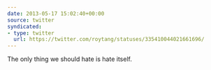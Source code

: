 ```yaml
---
date: 2013-05-17 15:02:40+00:00
source: twitter
syndicated:
- type: twitter
  url: https://twitter.com/roytang/statuses/335410044021661696/
---
```


The only thing we should hate is hate itself.